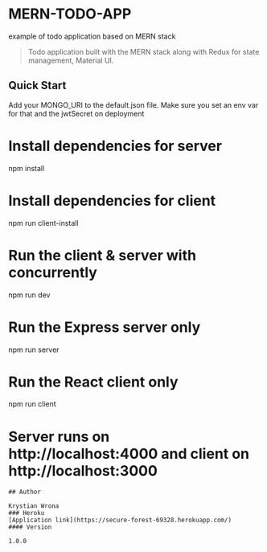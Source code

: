 # MERN-TODO-APP
example of todo application based on MERN stack

> Todo application built with the MERN stack along with Redux for state management, Material UI.

## Quick Start

Add your MONGO_URI to the default.json file. Make sure you set an env var for that and the jwtSecret on deployment

# Install dependencies for server
npm install

# Install dependencies for client
npm run client-install

# Run the client & server with concurrently
npm run dev

# Run the Express server only
npm run server

# Run the React client only
npm run client

# Server runs on http://localhost:4000 and client on http://localhost:3000
```
## Author

Krystian Wrona
### Heroku
[Application link](https://secure-forest-69328.herokuapp.com/)
#### Version

1.0.0

